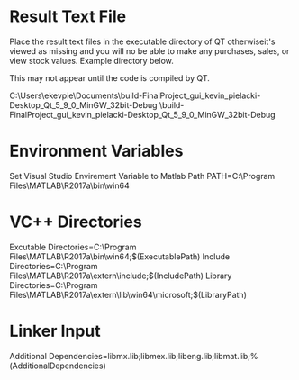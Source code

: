 # Result Text File #
Place the result text files in the executable directory of QT otherwiseit's viewed as missing and you
will no be able to make any purchases, sales, or view stock values. Example directory below.

This may not appear until the code is compiled by QT.

C:\Users\ekevpie\Documents\build-FinalProject_gui_kevin_pielacki-Desktop_Qt_5_9_0_MinGW_32bit-Debug
<Project Directory Setting>\build-FinalProject_gui_kevin_pielacki-Desktop_Qt_5_9_0_MinGW_32bit-Debug

# Environment Variables #
Set Visual Studio Envirement Variable to Matlab Path
PATH=C:\Program Files\MATLAB\R2017a\bin\win64

# VC++ Directories #
Excutable Directories=C:\Program Files\MATLAB\R2017a\bin\win64;$(ExecutablePath)
Include Directories=C:\Program Files\MATLAB\R2017a\extern\include;$(IncludePath)
Library Directories=C:\Program Files\MATLAB\R2017a\extern\lib\win64\microsoft;$(LibraryPath)

# Linker Input #
Additional Dependencies=libmx.lib;libmex.lib;libeng.lib;libmat.lib;%(AdditionalDependencies)
